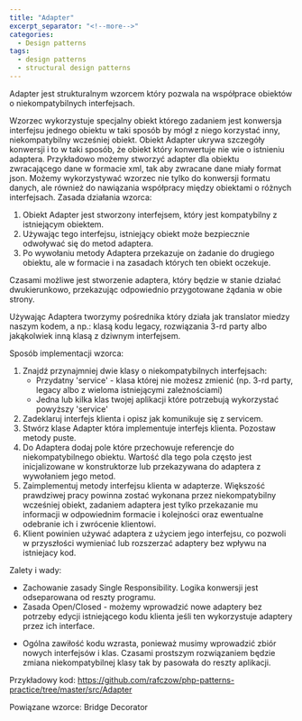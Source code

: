 ```yaml
---
title: "Adapter"
excerpt_separator: "<!--more-->"
categories:
  - Design patterns
tags:
  - design patterns
  - structural design patterns
---
```


Adapter jest strukturalnym wzorcem który pozwala na współprace obiektów o niekompatybilnych interfejsach.

<!--more-->

Wzorzec wykorzystuje specjalny obiekt którego zadaniem jest konwersja interfejsu jednego obiektu w taki sposób by mógł z niego korzystać inny, niekompatybilny wcześniej obiekt. Obiekt Adapter ukrywa szczegóły konwersji i to w taki sposób, że obiekt który konwertuje nie wie o istnieniu adaptera. Przykładowo możemy stworzyć adapter dla obiektu zwracającego dane w formacie xml, tak aby zwracane dane miały format json. Możemy wykorzystywać wzorzec nie tylko do konwersji formatu danych, ale również do nawiązania współpracy między obiektami o różnych interfejsach. Zasada działania wzorca:

1. Obiekt Adapter jest stworzony interfejsem, który jest kompatybilny z istniejącym obiektem.
2. Używając tego interfejsu, istniejący obiekt może bezpiecznie odwoływać się do metod adaptera.
3. Po wywołaniu metody Adaptera przekazuje on żadanie do drugiego obiektu, ale w formacie i na zasadach których ten obiekt oczekuje.

Czasami możliwe jest stworzenie adaptera, który będzie w stanie działać dwukierunkowo, przekazując odpowiednio przygotowane żądania w obie strony.

Używając Adaptera tworzymy pośrednika który działa jak translator miedzy naszym kodem, a np.: klasą kodu legacy, rozwiązania 3-rd party albo jakąkolwiek inną klasą z dziwnym interfejsem. 

Sposób implementacji wzorca:

1.  Znajdź przynajmniej dwie klasy o niekompatybilnych interfejsach:
      - Przydatny 'service' - klasa której nie możesz zmienić (np. 3-rd party, legacy albo z wieloma istniejącymi zależnościami)
      - Jedna lub kilka klas twojej aplikacji które potrzebują wykorzystać powyższy 'service'
2.  Zadeklaruj interfejs klienta i opisz jak komunikuje się z servicem.
3.  Stwórz klase Adapter która implementuje interfejs klienta. Pozostaw metody puste.
4.  Do Adaptera dodaj pole które przechowuje referencje do niekompatybilnego obiektu. Wartość dla tego pola często jest inicjalizowane w konstruktorze lub przekazywana do adaptera z wywołaniem jego metod.
5.  Zaimplementuj metody interfejsu klienta w adapterze. Większość prawdziwej pracy powinna zostać wykonana przez niekompatybilny wcześniej obiekt, zadaniem adaptera jest tylko przekazanie mu informacji w odpowiednim formacie i kolejności oraz ewentualne odebranie ich i zwrócenie klientowi.
6.  Klient powinien używać adaptera z użyciem jego interfejsu, co pozwoli w przyszłości wymieniać lub rozszerzać adaptery bez wpływu na istniejacy kod.

Zalety i wady:
+ Zachowanie zasady Single Responsibility. Logika konwersji jest odseparowana od reszty programu.
+ Zasada Open/Closed - możemy wprowadzić nowe adaptery bez potrzeby edycji istniejącego kodu klienta jeśli ten wykorzystuje adaptery przez ich interface.

- Ogólna zawiłość kodu wzrasta, ponieważ musimy wprowadzić zbiór nowych interfejsów i klas. Czasami prostszym rozwiązaniem będzie zmiana niekompatybilnej klasy tak by pasowała do reszty aplikacji.



Przykładowy kod: https://github.com/rafczow/php-patterns-practice/tree/master/src/Adapter

Powiązane wzorce:
  Bridge
  Decorator